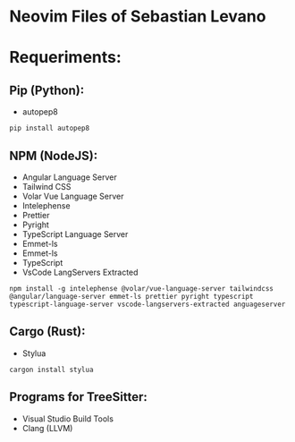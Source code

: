 # Neovim Files of Sebastian Levano

# Requeriments:

## Pip (Python):

- autopep8

`pip install autopep8`

## NPM (NodeJS):

- Angular Language Server
- Tailwind CSS
- Volar Vue Language Server
- Intelephense
- Prettier
- Pyright
- TypeScript Language Server
- Emmet-ls
- Emmet-ls
- TypeScript
- VsCode LangServers Extracted

`npm install -g intelephense @volar/vue-language-server tailwindcss @angular/language-server emmet-ls prettier pyright typescript typescript-language-server vscode-langservers-extracted anguageserver`

## Cargo (Rust):

- Stylua

`cargon install stylua`

## Programs for TreeSitter:

- Visual Studio Build Tools
- Clang (LLVM) 
